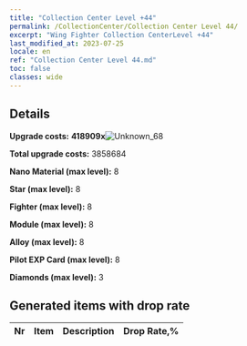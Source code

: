 ```yaml
---
title: "Collection Center Level +44"
permalink: /CollectionCenter/Collection Center Level 44/
excerpt: "Wing Fighter Collection CenterLevel +44"
last_modified_at: 2023-07-25
locale: en
ref: "Collection Center Level 44.md"
toc: false
classes: wide
---
```



## Details

 **Upgrade costs:** **418909x**![Unknown_68](/images/item/bh_img25_p.png)

 **Total upgrade costs:** 3858684

 **Nano Material (max level):** 8

 **Star (max level):** 8

 **Fighter (max level):** 8

 **Module (max level):** 8

 **Alloy (max level):** 8

 **Pilot EXP Card (max level):** 8

 **Diamonds (max level):** 3

## Generated items with drop rate

  |  Nr |     Item   |    Description   |  Drop Rate,% |
  |:----|:----------:|:-----------------|:-------------|


